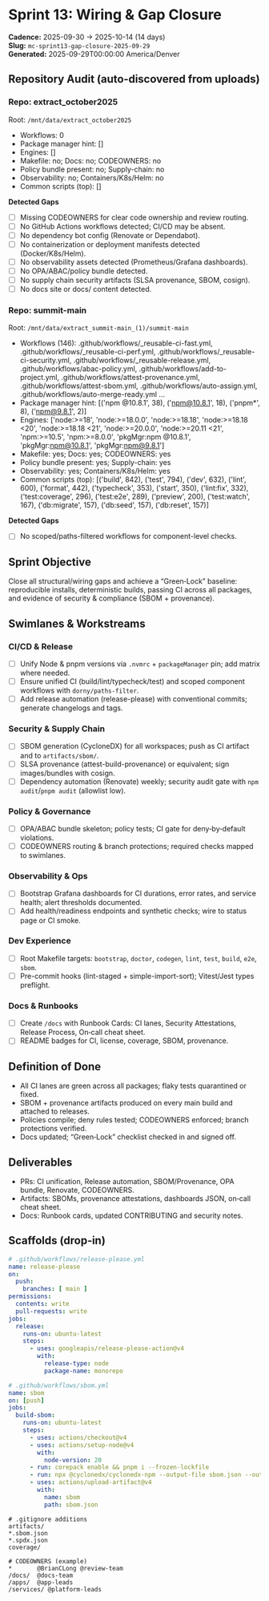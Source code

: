 # Sprint 13: Wiring & Gap Closure

**Cadence:** 2025-09-30 → 2025-10-14 (14 days)  
**Slug:** `mc-sprint13-gap-closure-2025-09-29`  
**Generated:** 2025-09-29T00:00:00 America/Denver

## Repository Audit (auto‑discovered from uploads)

### Repo: **extract_october2025**
Root: `/mnt/data/extract_october2025`
- Workflows: 0
- Package manager hint: []
- Engines: []
- Makefile: no; Docs: no; CODEOWNERS: no
- Policy bundle present: no; Supply-chain: no
- Observability: no; Containers/K8s/Helm: no
- Common scripts (top): []

**Detected Gaps**
- [ ] Missing CODEOWNERS for clear code ownership and review routing.
- [ ] No GitHub Actions workflows detected; CI/CD may be absent.
- [ ] No dependency bot config (Renovate or Dependabot).
- [ ] No containerization or deployment manifests detected (Docker/K8s/Helm).
- [ ] No observability assets detected (Prometheus/Grafana dashboards).
- [ ] No OPA/ABAC/policy bundle detected.
- [ ] No supply chain security artifacts (SLSA provenance, SBOM, cosign).
- [ ] No docs site or docs/ content detected.

### Repo: **summit-main**
Root: `/mnt/data/extract_summit-main_(1)/summit-main`
- Workflows (146): .github/workflows/_reusable-ci-fast.yml, .github/workflows/_reusable-ci-perf.yml, .github/workflows/_reusable-ci-security.yml, .github/workflows/_reusable-release.yml, .github/workflows/abac-policy.yml, .github/workflows/add-to-project.yml, .github/workflows/attest-provenance.yml, .github/workflows/attest-sbom.yml, .github/workflows/auto-assign.yml, .github/workflows/auto-merge-ready.yml ...
- Package manager hint: [('npm @10.8.1', 38), ('npm@10.8.1', 18), ('pnpm*', 8), ('npm@9.8.1', 2)]
- Engines: ['node:>=18', 'node:>=18.0.0', 'node:>=18.18', 'node:>=18.18 <20', 'node:>=18.18 <21', 'node:>=20.0.0', 'node:>=20.11 <21', 'npm:>=10.5', 'npm:>=8.0.0', 'pkgMgr:npm @10.8.1', 'pkgMgr:npm@10.8.1', 'pkgMgr:npm@9.8.1']
- Makefile: yes; Docs: yes; CODEOWNERS: yes
- Policy bundle present: yes; Supply-chain: yes
- Observability: yes; Containers/K8s/Helm: yes
- Common scripts (top): [('build', 842), ('test', 794), ('dev', 632), ('lint', 600), ('format', 442), ('typecheck', 353), ('start', 350), ('lint:fix', 332), ('test:coverage', 296), ('test:e2e', 289), ('preview', 200), ('test:watch', 167), ('db:migrate', 157), ('db:seed', 157), ('db:reset', 157)]

**Detected Gaps**
- [ ] No scoped/paths-filtered workflows for component-level checks.

## Sprint Objective
Close all structural/wiring gaps and achieve a “Green‑Lock” baseline: reproducible installs, deterministic builds, passing CI across all packages, and evidence of security & compliance (SBOM + provenance).

## Swimlanes & Workstreams

### CI/CD & Release
- [ ] Unify Node & pnpm versions via `.nvmrc` + `packageManager` pin; add matrix where needed.
- [ ] Ensure unified CI (build/lint/typecheck/test) and scoped component workflows with `dorny/paths-filter`.
- [ ] Add release automation (release-please) with conventional commits; generate changelogs and tags.

### Security & Supply Chain
- [ ] SBOM generation (CycloneDX) for all workspaces; push as CI artifact and to `artifacts/sbom/`.
- [ ] SLSA provenance (attest-build-provenance) or equivalent; sign images/bundles with cosign.
- [ ] Dependency automation (Renovate) weekly; security audit gate with `npm audit`/`pnpm audit` (allowlist low).

### Policy & Governance
- [ ] OPA/ABAC bundle skeleton; policy tests; CI gate for deny‑by‑default violations.
- [ ] CODEOWNERS routing & branch protections; required checks mapped to swimlanes.

### Observability & Ops
- [ ] Bootstrap Grafana dashboards for CI durations, error rates, and service health; alert thresholds documented.
- [ ] Add health/readiness endpoints and synthetic checks; wire to status page or CI smoke.

### Dev Experience
- [ ] Root Makefile targets: `bootstrap`, `doctor`, `codegen`, `lint`, `test`, `build`, `e2e`, `sbom`.
- [ ] Pre-commit hooks (lint-staged + simple-import-sort); Vitest/Jest types preflight.

### Docs & Runbooks
- [ ] Create `/docs` with Runbook Cards: CI lanes, Security Attestations, Release Process, On‑call cheat sheet.
- [ ] README badges for CI, license, coverage, SBOM, provenance.

## Definition of Done
- All CI lanes are green across all packages; flaky tests quarantined or fixed.
- SBOM + provenance artifacts produced on every main build and attached to releases.
- Policies compile; deny rules tested; CODEOWNERS enforced; branch protections verified.
- Docs updated; “Green‑Lock” checklist checked in and signed off.

## Deliverables
- PRs: CI unification, Release automation, SBOM/Provenance, OPA bundle, Renovate, CODEOWNERS.
- Artifacts: SBOMs, provenance attestations, dashboards JSON, on‑call cheat sheet.
- Docs: Runbook cards, updated CONTRIBUTING and security notes.

## Scaffolds (drop‑in)

```yaml
# .github/workflows/release-please.yml
name: release-please
on:
  push:
    branches: [ main ]
permissions:
  contents: write
  pull-requests: write
jobs:
  release:
    runs-on: ubuntu-latest
    steps:
      - uses: googleapis/release-please-action@v4
        with:
          release-type: node
          package-name: monorepo
```

```yaml
# .github/workflows/sbom.yml
name: sbom
on: [push]
jobs:
  build-sbom:
    runs-on: ubuntu-latest
    steps:
      - uses: actions/checkout@v4
      - uses: actions/setup-node@v4
        with:
          node-version: 20
      - run: corepack enable && pnpm i --frozen-lockfile
      - run: npx @cyclonedx/cyclonedx-npm --output-file sbom.json --output-format json
      - uses: actions/upload-artifact@v4
        with:
          name: sbom
          path: sbom.json
```

```gitignore
# .gitignore additions
artifacts/
*.sbom.json
*.spdx.json
coverage/
```

```text
# CODEOWNERS (example)
*       @BrianCLong @review-team
/docs/  @docs-team
/apps/  @app-leads
/services/ @platform-leads
```